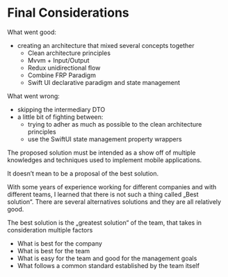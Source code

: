 # Final Considerations

What went good:

- creating an architecture that mixed several concepts together
  - Clean architecture principles
  - Mvvm + Input/Output
  - Redux unidirectional flow
  - Combine FRP Paradigm
  - Swift UI declarative paradigm and state management

What went wrong:

- skipping the intermediary DTO
- a little bit of fighting between: 
  - trying to adher as much as possible to the clean architecture principles
  - use the SwiftUI state management property wrappers 



The proposed solution must be intended as a show off of multiple knowledges and techniques used to implement mobile applications. 

It doesn’t mean to be a proposal of the best solution. 

With some years of experience working for different companies and with different teams, I learned that there is not such a thing called „Best solution“. There are several alternatives solutions and they are all relatively good. 

The best solution is the „greatest solution“ of the team, that takes in consideration multiple factors

- What is best for the company
- What is best for the team
- What is easy for the team and good for the management goals
- What follows a common standard established by the team itself
